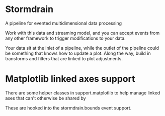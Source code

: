 Stormdrain
==========
A pipeline for evented multidimensional data processing

Work with this data and streaming model, and you can accept events from any other framework to trigger modifications to your data.

Your data sit at the inlet of a pipeline, while the outlet of the pipeline could be something that knows how to update a plot. Along the way, build in transforms and filters that are linked to plot adjustments.



Matplotlib linked axes support
==============================
There are some helper classes in support.matplotlib to help manage linked axes that can't otherwise be shared by 

These are hooked into the stormdrain.bounds event support.